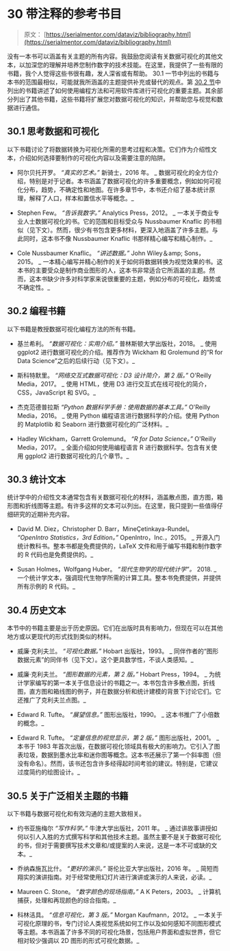 # 30 带注释的参考书目

> 原文： [https://serialmentor.com/dataviz/bibliography.html](https://serialmentor.com/dataviz/bibliography.html)

没有一本书可以涵盖有关主题的所有内容。我鼓励您阅读有关数据可视化的其他文本，以加深您的理解并培养您制作数字的技术技能。在这里，我提供了一些有限的书籍，我个人觉得这些书很有趣，发人深省或有帮助。 30.1 一节中列出的书籍与本书的范围最相似，可能就我所涵盖的主题提供补充或替代的观点。第 [30.2 节](bibliography.html#bibliography-programming)中列出的书籍讲述了如何使用编程方法和可用软件库进行可视化的重要主题。其余部分列出了其他书籍，这些书籍将扩展您对数据可视化的知识，并帮助您与视觉和数据进行通信。

## 30.1 思考数据和可视化

以下书籍讨论了将数据转换为可视化所需的思考过程和决策。它们作为介绍性文本，介绍如何选择要制作的可视化内容以及需要注意的陷阱。

*   阿尔贝托开罗。 _“真实的艺术。”_ 新骑士，2016 年。
    _ 数据可视化的全方位介绍，特别是对于记者。本书涵盖了数据可视化的许多重要概念，例如如何可视化分布，趋势，不确定性和地图。在许多章节中，本书还介绍了基本统计原理，解释了人口，样本和置信水平等概念。_

*   Stephen Few。 _“告诉我数字。”_ Analytics Press，2012。
    _ 一本关于商业专业人士数据可视化的书。它的范围和目标受众与 Nussbaumer Knaflic 的书相似（见下文）。然而，很少有书包含更多材料，更深入地涵盖了许多主题。与此同时，这本书不像 Nussbaumer Knaflic 书那样精心编写和精心制作。_

*   Cole Nussbaumer Knaflic。 _“讲述数据。”_ John Wiley＆amp; Sons，2015。
    _ 一本精心编写并精心制作的关于如何将数据转换为视觉效果的书。这本书的主要受众是制作商业图形的人，这本书非常适合它所涵盖的主题。然而，这本书缺少许多对科学家来说很重要的主题，例如分布的可视化，趋势或不确定性。_

## 30.2 编程书籍

以下书籍是教授数据可视化编程方法的所有书籍。

*   基兰希利。 _“数据可视化：实用介绍。”_ 普林斯顿大学出版社，2018。
    _ 使用 ggplot2 进行数据可视化的介绍。推荐作为 Wickham 和 Grolemund 的“R for Data Science”之后的后续行动（见下文）。_

*   斯科特默里。 _“网络交互式数据可视化：D3 设计简介，第 2 版。”_ O'Reilly Media，2017。
    _ 使用 HTML，使用 D3 进行交互式在线可视化的简介， CSS，JavaScript 和 SVG。_

*   杰克范德普拉斯 _“Python 数据科学手册：使用数据的基本工具。”_ O'Reilly Media，2016。
    _ 使用 Python 编程语言进行数据科学的介绍。使用 Python 的 Matplotlib 和 Seaborn 进行数据可视化的广泛材料。_

*   Hadley Wickham，Garrett Grolemund。 _“R for Data Science。”_ O'Reilly Media，2017。
    _ 全面介绍如何使用编程语言 R 进行数据科学。包含有关使用 ggplot2 进行数据可视化的几个章节。_

## 30.3 统计文本

统计学中的介绍性文本通常包含有关数据可视化的材料，涵盖散点图，直方图，箱形图和折线图等主题。有许多这样的文本可以列出。在这里，我只提到一些值得仔细研究的近期补充内容。

*   David M. Diez，Christopher D. Barr，MineÇetinkaya-Rundel。 _“OpenIntro Statistics，3rd Edition。”_ OpenIntro，Inc.，2015。
    _ 开源入门统计教科书。整本书都是免费提供的，LaTeX 文件和用于编写书籍和制作数字的 R 代码也是免费提供的。_

*   Susan Holmes，Wolfgang Huber。 _“现代生物学的现代统计学”。_ 2018\.
    _ 一个统计学文本，强调现代生物学所需的计算工具。整本书免费提供，并提供所有示例的 R 代码。_

## 30.4 历史文本

本节中的书籍主要是出于历史原因。它们在出版时具有影响力，但现在可以在其他地方或以更现代的形式找到类似的材料。

*   威廉·克利夫兰。 _“可视化数据。”_ Hobart 出版社，1993。
    _ 同伴作者的“图形数据元素”的同伴书（见下文）。这个更具数学性，不谈人类感知。_

*   威廉·克利夫兰。 _“图形数据的元素，第 2 版。”_ Hobart Press，1994。
    _ 为统计学家编写的第一本关于信息设计的书籍之一。本书包含许多散点图，折线图，直方图和箱线图的例子，并在数据分析和统计建模的背景下讨论它们。它还推广了克利夫兰点图。_

*   Edward R. Tufte。 _“展望信息。”_ 图形出版社，1990。
    _ 这本书推广了小倍数的概念。_

*   Edward R. Tufte。 _“定量信息的视觉显示，第 2 版。”_ 图形出版社，2001。
    _ 本书于 1983 年首次出版，在数据可视化领域具有极大的影响力。它引入了图表垃圾，数据到墨水比率和迷你图等概念。这本书还展示了第一个斜率图（但没有命名）。然而，该书还包含许多经得起时间考验的建议。特别是，它建议过度简约的绘图设计。_

## 30.5 关于广泛相关主题的书籍

以下书籍与数据可视化和有效沟通的主题大致相关。

*   约书亚施梅尔 _“写作科学。”_ 牛津大学出版社，2011 年。
    _ 通过讲故事讲授如何以引人入胜的方式撰写科学和其他技术主题。虽然主要不是关于数据可视化的书，但对于需要撰写技术文章和/或提案的人来说，这是一本不可或缺的文本。_

*   乔纳森施瓦比什。 _“更好的演示。”_ 哥伦比亚大学出版社，2016 年。
    _ 简短而翔实的演讲指南。对于经常使用幻灯片进行演讲或演示的人来说，必读。_

*   Maureen C. Stone。 _“数字颜色的现场指南。”_ A K Peters，2003。
    _ 计算机捕获，处理和再现颜色的综合指南。_

*   科林洁具。 _“信息可视化，第 3 版。”_ Morgan Kaufmann，2012。
    _ 一本关于可视化原理的书，专门讨论人类视觉系统如何工作以及如何感知不同图形模式等主题。本书涵盖了许多不同的可视化场景，包括用户界面和虚拟世界，但它相对较少强调以 2D 图形的形式可视化数据。_